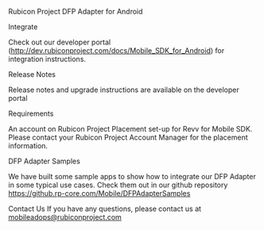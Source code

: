 Rubicon Project DFP Adapter for Android

Integrate

Check out our developer portal (http://dev.rubiconproject.com/docs/Mobile_SDK_for_Android) for integration instructions.

Release Notes

Release notes and upgrade instructions are available on the developer portal

Requirements

An account on Rubicon Project
Placement set-up for Revv for Mobile SDK. Please contact your Rubicon Project Account Manager for the placement information.

DFP Adapter Samples

We have built some sample apps to show how to integrate our DFP Adapter in some typical use cases. Check them out in our github repository https://github.rp-core.com/Mobile/DFPAdapterSamples

Contact Us
If you have any questions, please contact us at mobileadops@rubiconproject.com
